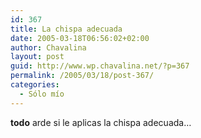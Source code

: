 ```yaml
---
id: 367
title: La chispa adecuada
date: 2005-03-18T06:56:02+02:00
author: Chavalina
layout: post
guid: http://www.wp.chavalina.net/?p=367
permalink: /2005/03/18/post-367/
categories:
  - Sólo mío
---
```

**todo** arde si le aplicas la chispa adecuada…